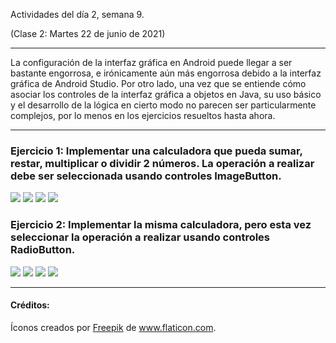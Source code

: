 Actividades del día 2, semana 9.

(Clase 2: Martes 22 de junio de 2021)

---

La configuración de la interfaz gráfica en Android puede llegar a ser bastante engorrosa, e irónicamente aún más engorrosa debido a la interfaz gráfica de Android Studio. Por otro lado, una vez que se entiende cómo asociar los controles de la interfaz gráfica a objetos en Java, su uso básico y el desarrollo de la lógica en cierto modo no parecen ser particularmente complejos, por lo menos en los ejercicios resueltos hasta ahora.

---

### Ejercicio 1: Implementar una calculadora que pueda sumar, restar, multiplicar o dividir 2 números. La operación a realizar debe ser seleccionada usando controles ImageButton.

![](Documentación/Calculadora2_1.jpg)
![](Documentación/Calculadora2_2.jpg)
![](Documentación/Calculadora2_3.jpg)
![](Documentación/Calculadora2_4.jpg)

### Ejercicio 2: Implementar la misma calculadora, pero esta vez seleccionar la operación a realizar usando controles RadioButton.

![](Documentación/Calculadora3_1.jpg)
![](Documentación/Calculadora3_2.jpg)
![](Documentación/Calculadora3_3.jpg)
![](Documentación/Calculadora3_4.jpg)

---

#### Créditos:

Íconos creados por [Freepik](https://www.flaticon.com/authors/freepik)
de www.flaticon.com.